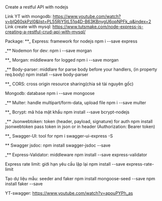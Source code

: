 Create a restful API with nodejs

Link YT with mongodb: https://www.youtube.com/watch?v=blQ60skPzl0&list=PL55RiY5tL51q4D-B63KBnygU6opNPFk_q&index=2
Link create with mysql: https://www.tutsmake.com/node-express-js-creating-a-restful-crud-api-with-mysql/

Package:
\*\*\_ Express: framework for nodejs
npm i --save express

\_\*\* Nodemon for dev:
npm i --save morgan

\*\*\_ Morgan: middleware for logged
npm i --save morgan

\_\*\* Body-parser: middlare for parse body before your handlers, (in property req.body)
npm install --save body-parser

\*\*\_ CORS: cross origin resource sharing(chia sẻ tài nguyên gốc)

Mongodb: database
npm i --save mongoose

\_\*\* Multer: handle multipart/form-data, upload file
npm i --save multer

\*\*\_ Bcrypt: mã hóa mật khẩu
npm install --save bcrypt-nodejs

\_\*\* Jsonwebtoken: token (header, payload, signature) for auth
npm install jsonwebtoken
pass token in json or in header (Authorization: Bearer token)

\*\*\_ Swagger-UI: tool for
npm i swagger-ui-express -S

\*\* Swagger jsdoc:
npm install swagger-jsdoc --save

\_\*\* Express-Validator: middleware
npm install --save express-validator

Express rate limit: giới hạn yêu cầu lặp lại
npm install --save express-rate-limit

Tạo dự liệu mẫu: seeder and faker
npm install mongoose-seed --save
npm install faker --save

YT-swagger: https://www.youtube.com/watch?v=apouPYPh_as
